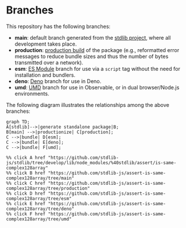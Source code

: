 <!--

@license Apache-2.0

Copyright (c) 2022 The Stdlib Authors.

Licensed under the Apache License, Version 2.0 (the "License");
you may not use this file except in compliance with the License.
You may obtain a copy of the License at

    http://www.apache.org/licenses/LICENSE-2.0

Unless required by applicable law or agreed to in writing, software
distributed under the License is distributed on an "AS IS" BASIS,
WITHOUT WARRANTIES OR CONDITIONS OF ANY KIND, either express or implied.
See the License for the specific language governing permissions and
limitations under the License.

-->

# Branches

This repository has the following branches:

-   **main**: default branch generated from the [stdlib project][stdlib-url], where all development takes place.
-   **production**: [production build][production-url] of the package (e.g., reformatted error messages to reduce bundle sizes and thus the number of bytes transmitted over a network).
-   **esm**: [ES Module][esm-url] branch for use via a `script` tag without the need for installation and bundlers.
-   **deno**: [Deno][deno-url] branch for use in Deno.
-   **umd**: [UMD][umd-url] branch for use in Observable, or in dual browser/Node.js environments.

The following diagram illustrates the relationships among the above branches:

```mermaid
graph TD;
A[stdlib]-->|generate standalone package|B;
B[main] -->|productionize| C[production];
C -->|bundle| D[esm];
C -->|bundle| E[deno];
C -->|bundle| F[umd];

%% click A href "https://github.com/stdlib-js/stdlib/tree/develop/lib/node_modules/%40stdlib/assert/is-same-complex128array"
%% click B href "https://github.com/stdlib-js/assert-is-same-complex128array/tree/main"
%% click C href "https://github.com/stdlib-js/assert-is-same-complex128array/tree/production"
%% click D href "https://github.com/stdlib-js/assert-is-same-complex128array/tree/esm"
%% click E href "https://github.com/stdlib-js/assert-is-same-complex128array/tree/deno"
%% click F href "https://github.com/stdlib-js/assert-is-same-complex128array/tree/umd"
```

[stdlib-url]: https://github.com/stdlib-js/stdlib/tree/develop/lib/node_modules/%40stdlib/assert/is-same-complex128array
[production-url]: https://github.com/stdlib-js/assert-is-same-complex128array/tree/production
[deno-url]: https://github.com/stdlib-js/assert-is-same-complex128array/tree/deno
[umd-url]: https://github.com/stdlib-js/assert-is-same-complex128array/tree/umd
[esm-url]: https://github.com/stdlib-js/assert-is-same-complex128array/tree/esm